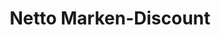 ---
title: "Netto Marken-Discount"
url: /landau-in-der-pfalz/netto-marken-discount-paul-von-denis-strasse/
shop: Supermarkt
---